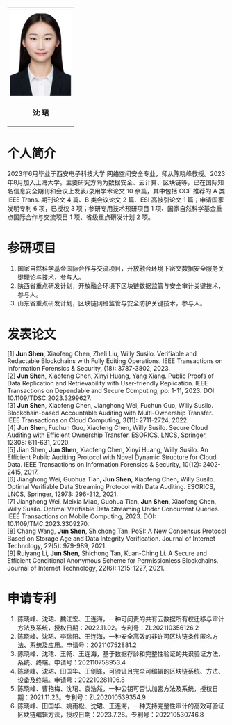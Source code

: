 
<table style="margin-left: auto; margin-right: auto;">
  <tr>
    <td>
      <img src="img/个人头像.jpg" width="140" height="200" alt="error">
      <h3 align="center">沈 珺</h3>
    </td>
  </tr>
</table>


个人简介
======
2023年6月毕业于西安电子科技大学 网络空间安全专业，师从陈晓峰教授。2023年8月加入上海大学。主要研究方向为数据安全、云计算、区块链等，已在国际知名信息安全期刊和会议上发表/录用学术论文 10 余篇，其中包括 CCF 推荐的 A 类 IEEE Trans. 期刊论文 4 篇、B 类会议论文 2 篇、ESI 高被引论文 1 篇；申请国家发明专利 6 项，已授权 3 项；参研专用技术预研项目 1 项、国家自然科学基金重点国际合作与交流项目 1 项、省级重点研发计划 2 项。

参研项目
======
1. 国家自然科学基金国际合作与交流项目，开放融合环境下密文数据安全服务关键理论与技术，参与人。
2. 陕西省重点研发计划，开放融合环境下区块链数据监管与安全审计关键技术，参与人。
3. 山东省重点研发计划，区块链网络监管与安全防护关键技术，参与人。

发表论文
======
[1] **Jun Shen**, Xiaofeng Chen, Zheli Liu, Willy Susilo. Verifiable and Redactable Blockchains with Fully Editing Operations. IEEE Transactions on Information Forensics & Security, (18): 3787-3802, 2023.  
[2] **Jun Shen**, Xiaofeng Chen, Xinyi Huang, Yang Xiang. Public Proofs of Data Replication and Retrievability with User-friendly Replication. IEEE Transactions on Dependable and Secure Computing, pp: 1-11, 2023. DOI: 10.1109/TDSC.2023.3299627.  
[3] **Jun Shen**, Xiaofeng Chen, Jianghong Wei, Fuchun Guo, Willy Susilo. Blockchain-based Accountable Auditing with Multi-Ownership Transfer. IEEE Transactions on Cloud Computing, 3(11): 2711-2724, 2022.  
[4] **Jun Shen**, Fuchun Guo, Xiaofeng Chen, Willy Susilo. Secure Cloud Auditing with Efficient Ownership Transfer. ESORICS, LNCS, Springer, 12308: 611-631, 2020.  
[5] Jian Shen, **Jun Shen**, Xiaofeng Chen, Xinyi Huang, Willy Susilo. An Efficient Public Auditing Protocol with Novel Dynamic Structure for Cloud Data. IEEE Transactions on Information Forensics & Security, 10(12): 2402-2415, 2017.  
[6] Jianghong Wei, Guohua Tian, **Jun Shen**, Xiaofeng Chen, Willy Susilo. Optimal Verifiable Data Streaming Protocol with Data Auditing. ESORICS, LNCS, Springer, 12973: 296-312, 2021.  
[7] Jianghong Wei, Meixia Miao, Guohua Tian, **Jun Shen**, Xiaofeng Chen, Willy Susilo. Optimal Verifiable Data Streaming Under Concurrent Queries. IEEE Transactions on Mobile Computing, 2023. DOI: 10.1109/TMC.2023.3309270.  
[8] Chang Wang, **Jun Shen**, Shichong Tan. PoSI: A New Consensus Protocol Based on Storage Age and Data Integrity Verification. Journal of Internet Technology, 22(5): 979-989, 2021.  
[9] Ruiyang Li, **Jun Shen**, Shichong Tan, Kuan-Ching Li. A Secure and Efficient Conditional Anonymous Scheme for Permissionless Blockchains. Journal of Internet Technology, 22(6): 1215-1227, 2021.

申请专利
======
1. 陈晓峰、沈珺、魏江宏、王连海，一种可问责的共有云数据所有权迁移与审计方法及系统，授权日期：2022.11.02。专利号：ZL202110356126.2
2. 陈晓峰、沈珺、李瑞阳、王连海，一种安全高效的非许可区块链条件匿名方法、系统及应用。申请号：202110752881.2
3. 陈晓峰、沈珺、王畅、王连海，基于数据存龄和完整性验证的共识验证方法、系统、终端。申请号：202110758953.4
4. 陈晓峰、沈珺、田国华、王剑锋，可验证且完全可编辑的区块链系统、方法、设备及终端。申请号：202210281106.8
5. 陈晓峰、曹艳梅、沈珺、袁浩然，一种公钥可否认加密方法及系统，授权日期：2021.11.23。专利号：ZL202010539354.9
6. 陈晓峰、田国华、姚雨松、沈珺、王连海，一种支持完整性审计的高效可验证区块链编辑方法，授权日期：2023.7.28。专利号：202210530746.8

